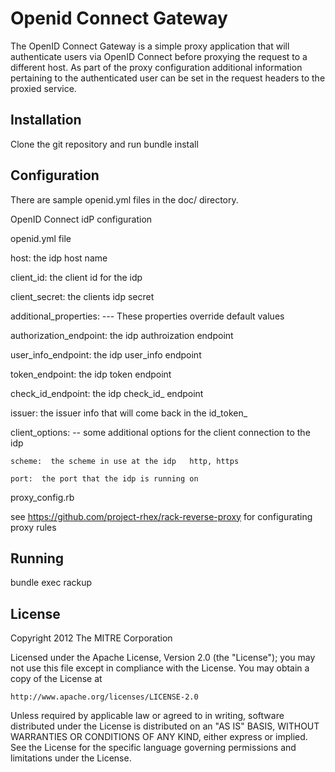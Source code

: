 Openid Connect Gateway
=======================

The OpenID Connect Gateway is a simple proxy application that will authenticate users
via OpenID Connect before proxying the request to a different host.  As part of the
proxy configuration additional information pertaining to the authenticated user can
be set in the request headers to the proxied service.  

Installation
------------

Clone the git repository and run bundle install


Configuration 
----------------

There are sample openid.yml files in the doc/ directory.

OpenID Connect idP configuration 

openid.yml file

host: the idp host name

client_id: the client id for the idp

client_secret:  the clients idp secret

additional_properties:   --- These properties override default values 

  authorization_endpoint:  the idp authroization endpoint
  
  user_info_endpoint: the idp user_info endpoint
  
  token_endpoint:  the idp token endpoint
  
  check_id_endpoint: the idp check_id_ endpoint
  
  issuer: the issuer info that will come back in the id_token_
  
  client_options:  -- some additional options for the client connection to the idp
  
    scheme:  the scheme in use at the idp   http, https
    
    port:  the port that the idp is running on


proxy_config.rb

see https://github.com/project-rhex/rack-reverse-proxy for configurating proxy rules


Running 
--------


bundle exec rackup 


License
-------

Copyright 2012 The MITRE Corporation

Licensed under the Apache License, Version 2.0 (the "License");
you may not use this file except in compliance with the License.
You may obtain a copy of the License at

    http://www.apache.org/licenses/LICENSE-2.0

Unless required by applicable law or agreed to in writing, software
distributed under the License is distributed on an "AS IS" BASIS,
WITHOUT WARRANTIES OR CONDITIONS OF ANY KIND, either express or implied.
See the License for the specific language governing permissions and
limitations under the License.